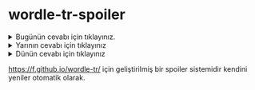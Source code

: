 # wordle-tr-spoiler

<details>
  <summary>Bugünün cevabı için tıklayınız.</summary>
  <br>
    <b> tıpkı </b>
</details>

<details>
  <summary>Yarının cevabı için tıklayınız</summary>
  <br>
   <b> vakıf </b>
</details>

<details>
  <summary>Dünün cevabı için tıklayınız </summary>
  <br>
  <b> ekmek </b>
</details>

https://f.github.io/wordle-tr/ için geliştirilmiş bir spoiler sistemidir kendini yeniler otomatik olarak.

